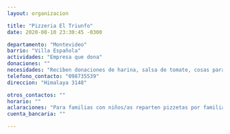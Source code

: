 ```yaml
---
layout: organizacion

title: "Pizzeria El Triunfo"
date: 2020-08-10 23:30:45 -0300

departamento: "Montevideo"
barrio: "Villa Española"
actividades: "Empresa que dona"
donaciones: ""
necesidades: "Reciben donaciones de harina, salsa de tomate, cosas para pizza. Solo les queda materia prima para hacer una jornada más de reparto."
telefono_contacto: "098735539"
direccion: "Himalaya 3148"

otros_contactos: ""
horario: ""
aclaraciones: "Para familias con niños/as reparten pizzetas por familia."
cuenta_bancaria: ""

---
```

